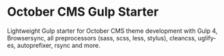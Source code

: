 <h1>October CMS Gulp Starter</h1>
<p>Lightweight Gulp starter for October CMS theme development with Gulp 4, Browsersync, all preprocessors (sass, scss, less, stylus), cleancss, uglify-es, autoprefixer, rsync and more.</p>
